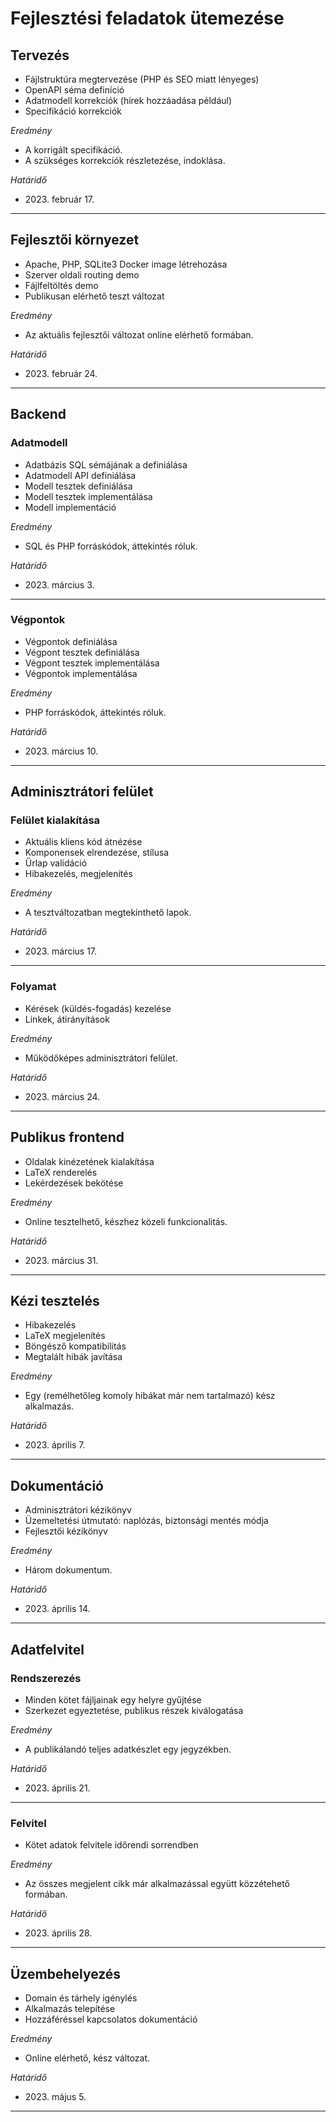 # Fejlesztési feladatok ütemezése

## Tervezés

* Fájlstruktúra megtervezése (PHP és SEO miatt lényeges)
* OpenAPI séma definíció
* Adatmodell korrekciók (hírek hozzáadása például)
* Specifikáció korrekciók

*Eredmény*

* A korrigált specifikáció.
* A szükséges korrekciók részletezése, indoklása.

*Határidő*

* 2023\. február 17.

----

## Fejlesztői környezet

* Apache, PHP, SQLite3 Docker image létrehozása
* Szerver oldali routing demo
* Fájlfeltöltés demo
* Publikusan elérhető teszt változat

*Eredmény*

* Az aktuális fejlesztői változat online elérhető formában.

*Határidő*

* 2023\. február 24.

----

## Backend

### Adatmodell

* Adatbázis SQL sémájának a definiálása
* Adatmodell API definiálása
* Modell tesztek definiálása
* Modell tesztek implementálása
* Modell implementáció

*Eredmény*

* SQL és PHP forráskódok, áttekintés róluk.

*Határidő*

* 2023\. március 3.

----

### Végpontok

* Végpontok definiálása
* Végpont tesztek definiálása
* Végpont tesztek implementálása
* Végpontok implementálása

*Eredmény*

* PHP forráskódok, áttekintés róluk.

*Határidő*

* 2023\. március 10.

----

## Adminisztrátori felület

### Felület kialakítása

* Aktuális kliens kód átnézése
* Komponensek elrendezése, stílusa
* Űrlap validáció
* Hibakezelés, megjelenítés

*Eredmény*

* A tesztváltozatban megtekinthető lapok.

*Határidő*

* 2023\. március 17.

----

### Folyamat

* Kérések (küldés-fogadás) kezelése
* Linkek, átirányítások

*Eredmény*

* Működőképes adminisztrátori felület.

*Határidő*

* 2023\. március 24.

----

## Publikus frontend

* Oldalak kinézetének kialakítása
* LaTeX renderelés
* Lekérdezések bekötése

*Eredmény*

* Online tesztelhető, készhez közeli funkcionalitás.

*Határidő*

* 2023\. március 31.

----

## Kézi tesztelés

* Hibakezelés
* LaTeX megjelenítés
* Böngésző kompatibilitás
* Megtalált hibák javítása

*Eredmény*

* Egy (remélhetőleg komoly hibákat már nem tartalmazó) kész alkalmazás.

*Határidő*

* 2023\. április 7.

----

## Dokumentáció

* Adminisztrátori kézikönyv
* Üzemeltetési útmutató: naplózás, biztonsági mentés módja
* Fejlesztői kézikönyv

*Eredmény*

* Három dokumentum.

*Határidő*

* 2023\. április 14.

----

## Adatfelvitel

### Rendszerezés

* Minden kötet fájljainak egy helyre gyűjtése
* Szerkezet egyeztetése, publikus részek kiválogatása

*Eredmény*

* A publikálandó teljes adatkészlet egy jegyzékben.

*Határidő*

* 2023\. április 21.

----

### Felvitel

* Kötet adatok felvitele időrendi sorrendben

*Eredmény*

* Az összes megjelent cikk már alkalmazással együtt közzétehető formában.

*Határidő*

* 2023\. április 28.

----

## Üzembehelyezés

* Domain és tárhely igénylés
* Alkalmazás telepítése
* Hozzáféréssel kapcsolatos dokumentáció

*Eredmény*

* Online elérhető, kész változat.

*Határidő*

* 2023\. május 5.

----
